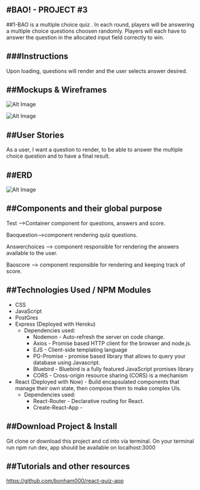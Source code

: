 #BAO! - PROJECT #3
-----------
##1-BAO is a multiple choice quiz . In each round, players will be answering a multiple choice questions choosen randomly. Players will each have to answer the question in the allocated input field correctly to win.

###Instructions
----------
Upon loading, questions will render and the user selects answer desired.

##Mockups & Wireframes
----------

![Alt Image](http://i.imgur.com/gpznN5I.png)

![Alt Image](http://i.imgur.com/dYtPRer.png)



##User Stories
----------
As a user, I want a question to render, to be able to answer the multiple choice question and to have a final result.

##ERD
----------
![Alt Image](http://i.imgur.com/iBNxhqE.png)

##Components and their global purpose
----------
Test ——>Container component for questions, answers and score.

Baoquestion——>component rendering quiz questions.

Answerchoices —> component responsible for rendering the answers available to the user.

Baoscore —> component responsible for rendering and keeping track of score.

##Technologies Used / NPM Modules
-----------
* CSS
* JavaScript
* PostGres
* Express (Deployed with Heroku)
    * Dependencies used:
        * Nodemon - Auto-refresh the server on code change.
        * Axios - Promise based HTTP client for the browser and node.js.
        * EJS - Client-side templating language 
        * PG-Promise - promise based library that allows to query your database using Javascript.
        * Bluebird - Bluebird is a fully featured JavaScript promises library
        * CORS - Cross-origin resource sharing (CORS) is a mechanism 
* React (Deployed with Now) - Build encapsulated components that manage their own state, then compose them to make complex UIs. 
    * Dependencies used:
        * React-Router - Declarative routing for React.
        * Create-React-App - 

##Download Project & Install
----------------
Git clone or download this project and cd into via terminal. On your terminal run npm run dev, app should be available on localhost:3000 

##Tutorials and other resources
----------------
https://github.com/bonham000/react-quiz-app
